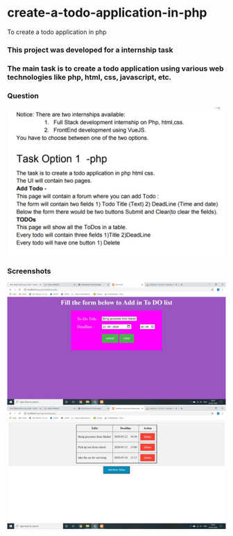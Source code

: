# create-a-todo-application-in-php
To create a todo application in php
### This project was developed for a internship task 
### The main task is to create a todo application using various web technologies like php, html, css, javascript, etc.
### Question
![](q.JPG)
### Screenshots
![](myp1.JPG)
![](myp2.JPG)
